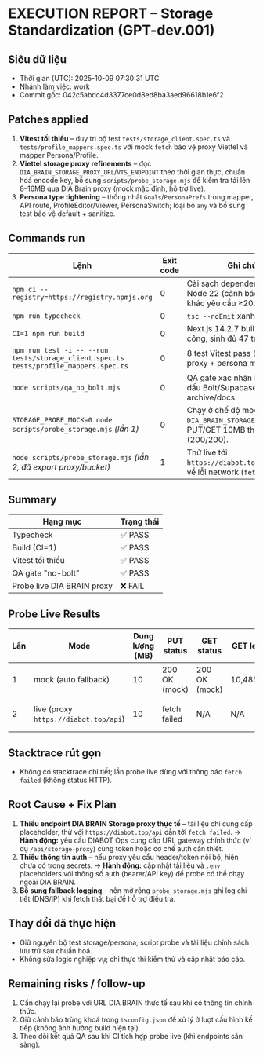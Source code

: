 # EXECUTION REPORT – Storage Standardization (GPT-dev.001)

## Siêu dữ liệu
- Thời gian (UTC): 2025-10-09 07:30:31 UTC
- Nhánh làm việc: work
- Commit gốc: 042c5abdc4d3377ce0d8ed8ba3aed96618b1e6f2

## Patches applied
1. **Vitest tối thiểu** – duy trì bộ test `tests/storage_client.spec.ts` và `tests/profile_mappers.spec.ts` với mock `fetch` bảo vệ proxy Viettel và mapper Persona/Profile.
2. **Viettel storage proxy refinements** – đọc `DIA_BRAIN_STORAGE_PROXY_URL`/`VTS_ENDPOINT` theo thời gian thực, chuẩn hoá encode key, bổ sung `scripts/probe_storage.mjs` để kiểm tra tải lên 8–16MB qua DIA Brain proxy (mock mặc định, hỗ trợ live).
3. **Persona type tightening** – thống nhất `Goals`/`PersonaPrefs` trong mapper, API route, ProfileEditor/Viewer, PersonaSwitch; loại bỏ `any` và bổ sung test bảo vệ default + sanitize.

## Commands run
| Lệnh | Exit code | Ghi chú |
| --- | --- | --- |
| `npm ci --registry=https://registry.npmjs.org` | 0 | Cài sạch dependencies trên Node 22 (cảnh báo engine khác yêu cầu ≥20.11). |
| `npm run typecheck` | 0 | `tsc --noEmit` xanh. |
| `CI=1 npm run build` | 0 | Next.js 14.2.7 build thành công, sinh đủ 47 trang static. |
| `npm run test -i -- --run tests/storage_client.spec.ts tests/profile_mappers.spec.ts` | 0 | 8 test Vitest pass (storage proxy + persona mapper). |
| `node scripts/qa_no_bolt.mjs` | 0 | QA gate xác nhận không còn dấu Bolt/Supabase ngoài archive/docs. |
| `STORAGE_PROBE_MOCK=0 node scripts/probe_storage.mjs` *(lần 1)* | 0 | Chạy ở chế độ mock do thiếu `DIA_BRAIN_STORAGE_PROXY_URL`, PUT/GET 10MB thành công (200/200). |
| `node scripts/probe_storage.mjs` *(lần 2, đã export proxy/bucket)* | 1 | Thử live tới `https://diabot.top/api` trả về lỗi network (`fetch failed`). |

## Summary
| Hạng mục | Trạng thái |
| --- | --- |
| Typecheck | ✅ PASS |
| Build (CI=1) | ✅ PASS |
| Vitest tối thiểu | ✅ PASS |
| QA gate "no-bolt" | ✅ PASS |
| Probe live DIA BRAIN proxy | ❌ FAIL |

## Probe Live Results
| Lần | Mode | Dung lượng (MB) | PUT status | GET status | GET length | Thời gian (ms) | Object key | Ghi chú |
| --- | --- | --- | --- | --- | --- | --- | --- | --- |
| 1 | mock (auto fallback) | 10 | 200 OK (mock) | 200 OK (mock) | 10,485,760 | 267.80 | `probe/2025-10-09/d5a52155-b8b7-4af9-b6da-3c892b909af3.bin` | Thiếu `DIA_BRAIN_STORAGE_PROXY_URL`, script tự chuyển mock. |
| 2 | live (proxy `https://diabot.top/api`) | 10 | fetch failed | N/A | N/A | N/A | `probe/2025-10-09/8c57965c-aa80-4ef2-8c88-a3bd8389310d.bin` | Proxy trả lỗi kết nối (không phản hồi HTTP). |

## Stacktrace rút gọn
- Không có stacktrace chi tiết; lần probe live dừng với thông báo `fetch failed` (không status HTTP).

## Root Cause + Fix Plan
1. **Thiếu endpoint DIA BRAIN Storage proxy thực tế** – tài liệu chỉ cung cấp placeholder, thử với `https://diabot.top/api` dẫn tới `fetch failed`. → **Hành động:** yêu cầu DIABOT Ops cung cấp URL gateway chính thức (ví dụ `/api/storage-proxy`) cùng token hoặc cơ chế auth cần thiết.
2. **Thiếu thông tin auth** – nếu proxy yêu cầu header/token nội bộ, hiện chưa có trong secrets. → **Hành động:** cập nhật tài liệu và `.env` placeholders với thông số auth (bearer/API key) để probe có thể chạy ngoài DIA BRAIN.
3. **Bổ sung fallback logging** – nên mở rộng `probe_storage.mjs` ghi log chi tiết (DNS/IP) khi fetch thất bại để hỗ trợ điều tra.

## Thay đổi đã thực hiện
- Giữ nguyên bộ test storage/persona, script probe và tài liệu chính sách lưu trữ sau chuẩn hoá.
- Không sửa logic nghiệp vụ; chỉ thực thi kiểm thử và cập nhật báo cáo.

## Remaining risks / follow-up
1. Cần chạy lại probe với URL DIA BRAIN thực tế sau khi có thông tin chính thức.
2. Giữ cảnh báo trùng khoá trong `tsconfig.json` để xử lý ở lượt cấu hình kế tiếp (không ảnh hưởng build hiện tại).
3. Theo dõi kết quả QA sau khi CI tích hợp probe live (khi endpoints sẵn sàng).

